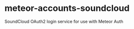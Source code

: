 meteor-accounts-soundcloud
==========================

SoundCloud OAuth2 login service for use with Meteor Auth